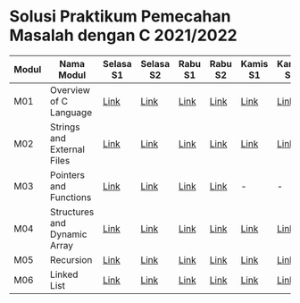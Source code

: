 # Solusi Praktikum Pemecahan Masalah dengan C 2021/2022

|Modul|Nama Modul|Selasa S1|Selasa S2|Rabu S1|Rabu S2|Kamis S1|Kamis S2|Jumat S1|Jumat S2|
|-----|----------|---------|---------|-------|-------|--------|--------|--------|--------|
|M01|Overview of C Language|[Link](https://github.com/el2208-ppmc-2022-b/modul-1-selasa-soal-1-dismaswidyanto)|[Link](https://github.com/el2208-ppmc-2022-b/modul-1-selasa-soal-2-dismaswidyanto)|[Link](https://github.com/el2208-ppmc-2022-c/modul-1-rabu-soal-1-dismaswidyanto)|[Link](https://github.com/el2208-ppmc-2022-c/modul-1-rabu-soal-2-dismaswidyanto)|[Link](https://github.com/el2208-ppmc-2022-a/modul-1-kamis-soal-1-dismaswidyanto)|[Link](https://github.com/el2208-ppmc-2022-a/modul-1-kamis-soal-2-dismaswidyanto)|-|-|
|M02|Strings and External Files|[Link](https://github.com/el2208-ppmc-2022-c/modul-2-selasa-soal-1-dismaswidyanto)|[Link](https://github.com/el2208-ppmc-2022-c/modul-2-selasa-soal-2-dismaswidyanto)|[Link](https://github.com/el2208-ppmc-2022-b/modul-2-rabu-soal-1-dismaswidyanto)|[Link](https://github.com/el2208-ppmc-2022-b/modul-2-rabu-soal-2-dismaswidyanto)|[Link](https://github.com/el2208-ppmc-2022-a/modul-2-kamis-soal-1-dismaswidyanto)|[Link](https://github.com/el2208-ppmc-2022-a/modul-2-kamis-soal-2-dismaswidyanto)|-|-|
|M03|Pointers and Functions|[Link](https://github.com/el2208-ppmc-2022-b/modul-3-selasa-soal-1-dismaswidyanto)|[Link](https://github.com/el2208-ppmc-2022-b/modul-3-selasa-soal-2-dismaswidyanto)|[Link](https://github.com/el2208-ppmc-2022-c/modul-3-rabu-soal-1-dismaswidyanto)|[Link](https://github.com/el2208-ppmc-2022-c/modul-3-rabu-soal-2-dismaswidyanto)|-|-|[Link](https://github.com/el2208-ppmc-2022-a/modul-3-jumat-soal-1-dismaswidyanto)|[Link](https://github.com/el2208-ppmc-2022-a/modul-3-jumat-soal-2-dismaswidyanto)|
|M04|Structures and Dynamic Array|[Link](https://github.com/el2208-ppmc-2022-c/modul-4-selasa-soal-1-dismaswidyanto)|[Link](https://github.com/el2208-ppmc-2022-c/modul-4-selasa-soal-2-dismaswidyanto)|[Link](https://github.com/el2208-ppmc-2022-b/modul-4-rabu-soal-1-dismaswidyanto)|[Link](https://github.com/el2208-ppmc-2022-b/modul-4-rabu-soal-2-dismaswidyanto)|[Link](https://github.com/el2208-ppmc-2022-a/modul-4-kamis-soal-1-dismaswidyanto)|[Link](https://github.com/el2208-ppmc-2022-a/modul-4-kamis-soal-2-dismaswidyanto)|-|-|
|M05|Recursion|[Link](https://github.com/el2208-ppmc-2022-b/modul-5-selasa-soal-1-dismaswidyanto)|[Link](https://github.com/el2208-ppmc-2022-b/modul-5-selasa-soal-2-dismaswidyanto)|[Link](https://github.com/el2208-ppmc-2022-c/modul-5-rabu-soal-1-dismaswidyanto)|[Link](https://github.com/el2208-ppmc-2022-c/modul-5-rabu-soal-2-dismaswidyanto)|[Link](https://github.com/el2208-ppmc-2022-a/modul-5-kamis-soal-1-dismaswidyanto)|[Link](https://github.com/el2208-ppmc-2022-a/modul-5-kamis-soal-2-dismaswidyanto)|-|-|
|M06|Linked List|[Link](https://github.com/el2208-ppmc-2022-c/modul-6-selasa-soal-1-dismaswidyanto)|[Link](https://github.com/el2208-ppmc-2022-c/modul-6-selasa-soal-2-dismaswidyanto)|[Link](https://github.com/el2208-ppmc-2022-b/modul-6-rabu-soal-1-dismaswidyanto)|[Link](https://github.com/el2208-ppmc-2022-b/modul-6-rabu-soal-2-dismaswidyanto)|[Link](https://github.com/el2208-ppmc-2022-a/modul-6-kamis-soal-1-dismaswidyanto)|[Link](https://github.com/el2208-ppmc-2022-a/modul-6-kamis-soal-2-dismaswidyanto)|-|-|
